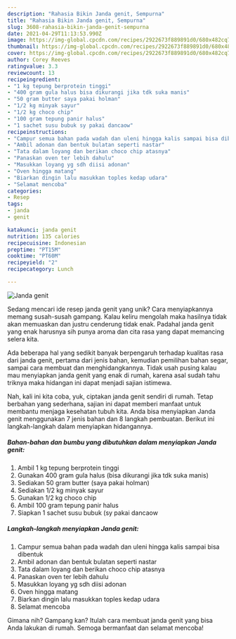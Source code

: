 ```yaml
---
description: "Rahasia Bikin Janda genit, Sempurna"
title: "Rahasia Bikin Janda genit, Sempurna"
slug: 3608-rahasia-bikin-janda-genit-sempurna
date: 2021-04-29T11:13:53.990Z
image: https://img-global.cpcdn.com/recipes/2922673f889891d0/680x482cq70/janda-genit-foto-resep-utama.jpg
thumbnail: https://img-global.cpcdn.com/recipes/2922673f889891d0/680x482cq70/janda-genit-foto-resep-utama.jpg
cover: https://img-global.cpcdn.com/recipes/2922673f889891d0/680x482cq70/janda-genit-foto-resep-utama.jpg
author: Corey Reeves
ratingvalue: 3.3
reviewcount: 13
recipeingredient:
- "1 kg tepung berprotein tinggi"
- "400 gram gula halus bisa dikurangi jika tdk suka manis"
- "50 gram butter saya pakai holman"
- "1/2 kg minyak sayur"
- "1/2 kg choco chip"
- "100 gram tepung panir halus"
- "1 sachet susu bubuk sy pakai dancaow"
recipeinstructions:
- "Campur semua bahan pada wadah dan uleni hingga kalis sampai bisa dibentuk"
- "Ambil adonan dan bentuk bulatan seperti nastar"
- "Tata dalam loyang dan berikan choco chip atasnya"
- "Panaskan oven ter lebih dahulu"
- "Masukkan loyang yg sdh diisi adonan"
- "Oven hingga matang"
- "Biarkan dingin lalu masukkan toples kedap udara"
- "Selamat mencoba"
categories:
- Resep
tags:
- janda
- genit

katakunci: janda genit 
nutrition: 135 calories
recipecuisine: Indonesian
preptime: "PT15M"
cooktime: "PT60M"
recipeyield: "2"
recipecategory: Lunch

---
```



![Janda genit](https://img-global.cpcdn.com/recipes/2922673f889891d0/680x482cq70/janda-genit-foto-resep-utama.jpg)

Sedang mencari ide resep janda genit yang unik? Cara menyiapkannya memang susah-susah gampang. Kalau keliru mengolah maka hasilnya tidak akan memuaskan dan justru cenderung tidak enak. Padahal janda genit yang enak harusnya sih punya aroma dan cita rasa yang dapat memancing selera kita.

Ada beberapa hal yang sedikit banyak berpengaruh terhadap kualitas rasa dari janda genit, pertama dari jenis bahan, kemudian pemilihan bahan segar, sampai cara membuat dan menghidangkannya. Tidak usah pusing kalau mau menyiapkan janda genit yang enak di rumah, karena asal sudah tahu triknya maka hidangan ini dapat menjadi sajian istimewa.




Nah, kali ini kita coba, yuk, ciptakan janda genit sendiri di rumah. Tetap berbahan yang sederhana, sajian ini dapat memberi manfaat untuk membantu menjaga kesehatan tubuh kita. Anda bisa menyiapkan Janda genit menggunakan 7 jenis bahan dan 8 langkah pembuatan. Berikut ini langkah-langkah dalam menyiapkan hidangannya.

<!--inarticleads1-->

##### Bahan-bahan dan bumbu yang dibutuhkan dalam menyiapkan Janda genit:

1. Ambil 1 kg tepung berprotein tinggi
1. Gunakan 400 gram gula halus (bisa dikurangi jika tdk suka manis)
1. Sediakan 50 gram butter (saya pakai holman)
1. Sediakan 1/2 kg minyak sayur
1. Gunakan 1/2 kg choco chip
1. Ambil 100 gram tepung panir halus
1. Siapkan 1 sachet susu bubuk (sy pakai dancaow




<!--inarticleads2-->

##### Langkah-langkah menyiapkan Janda genit:

1. Campur semua bahan pada wadah dan uleni hingga kalis sampai bisa dibentuk
1. Ambil adonan dan bentuk bulatan seperti nastar
1. Tata dalam loyang dan berikan choco chip atasnya
1. Panaskan oven ter lebih dahulu
1. Masukkan loyang yg sdh diisi adonan
1. Oven hingga matang
1. Biarkan dingin lalu masukkan toples kedap udara
1. Selamat mencoba




Gimana nih? Gampang kan? Itulah cara membuat janda genit yang bisa Anda lakukan di rumah. Semoga bermanfaat dan selamat mencoba!
